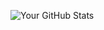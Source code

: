![Your GitHub Stats](https://github-readme-stats.vercel.app/api?username=TwoOfEight&show_icons=true&theme=radical)
